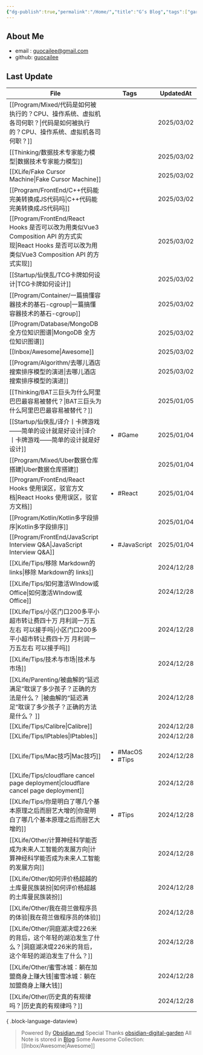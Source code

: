 ```yaml
---
{"dg-publish":true,"permalink":"/Home/","title":"G‘s Blog","tags":["gardenEntry"],"noteIcon":""}
---
```


## About Me
* email : [guocailee@gmail.com](mailto:guocailee@gmail.com)
* github: [guocailee](https://github.com/guocailee)


## Last Update

| File                                                                                                                     | Tags                                   | UpdatedAt  |
| ------------------------------------------------------------------------------------------------------------------------ | -------------------------------------- | ---------- |
| [[Program/Mixed/代码是如何被执行的？CPU、操作系统、虚拟机各司何职？\|代码是如何被执行的？CPU、操作系统、虚拟机各司何职？]]                                            | <ul></ul>                              | 2025/03/02 |
| [[Thinking/数据技术专家能力模型\|数据技术专家能力模型]]                                                                                   | <ul></ul>                              | 2025/03/02 |
| [[XLife/Fake Cursor Machine\|Fake Cursor Machine]]                                                                    | <ul></ul>                              | 2025/03/02 |
| [[Program/FrontEnd/C++代码能完美转换成JS代码吗\|C++代码能完美转换成JS代码吗]]                                                               | <ul></ul>                              | 2025/03/02 |
| [[Program/FrontEnd/React Hooks 是否可以改为用类似Vue3 Composition API 的方式实现\|React Hooks 是否可以改为用类似Vue3 Composition API 的方式实现]] | <ul></ul>                              | 2025/03/02 |
| [[Startup/仙侠乱/TCG卡牌如何设计\|TCG卡牌如何设计]]                                                                                  | <ul></ul>                              | 2025/03/02 |
| [[Program/Container/一篇搞懂容器技术的基石-cgroup\|一篇搞懂容器技术的基石-cgroup]]                                                          | <ul></ul>                              | 2025/03/02 |
| [[Program/Database/MongoDB 全方位知识图谱\|MongoDB 全方位知识图谱]]                                                                 | <ul></ul>                              | 2025/03/02 |
| [[Inbox/Awesome\|Awesome]]                                                                                            | <ul></ul>                              | 2025/03/02 |
| [[Program/Algorithm/去哪儿酒店搜索排序模型的演进\|去哪儿酒店搜索排序模型的演进]]                                                                  | <ul></ul>                              | 2025/03/02 |
| [[Thinking/BAT三巨头为什么阿里巴巴最容易被替代？\|BAT三巨头为什么阿里巴巴最容易被替代？]]                                                               | <ul></ul>                              | 2025/01/05 |
| [[Startup/仙侠乱/译介丨卡牌游戏——简单的设计就是好设计\|译介丨卡牌游戏——简单的设计就是好设计]]                                                              | <ul><li>#Game</li></ul>                | 2025/01/04 |
| [[Program/Mixed/Uber数据仓库搭建\|Uber数据仓库搭建]]                                                                              | <ul></ul>                              | 2025/01/04 |
| [[Program/FrontEnd/React Hooks 使用误区，驳官方文档\|React Hooks 使用误区，驳官方文档]]                                                   | <ul><li>#React</li></ul>               | 2025/01/04 |
| [[Program/Kotlin/Kotlin多字段排序\|Kotlin多字段排序]]                                                                           | <ul></ul>                              | 2025/01/04 |
| [[Program/FrontEnd/JavaScript Interview Q&A\|JavaScript Interview Q&A]]                                               | <ul><li>#JavaScript</li></ul>          | 2025/01/04 |
| [[XLife/Tips/移除 Markdown的 links\|移除 Markdown的 links]]                                                                 | <ul></ul>                              | 2024/12/28 |
| [[XLife/Tips/如何激活WIndow或Office\|如何激活WIndow或Office]]                                                                   | <ul></ul>                              | 2024/12/28 |
| [[XLife/Tips/小区门口200多平小超市转让费四十万 月利润一万五左右 可以接手吗\|小区门口200多平小超市转让费四十万 月利润一万五左右 可以接手吗]]                                   | <ul></ul>                              | 2024/12/28 |
| [[XLife/Tips/技术与市场\|技术与市场]]                                                                                           | <ul></ul>                              | 2024/12/28 |
| [[XLife/Parenting/被曲解的“延迟满足”耽误了多少孩子？正确的方法是什么？ \|被曲解的“延迟满足”耽误了多少孩子？正确的方法是什么？ ]]                                        | <ul></ul>                              | 2024/12/28 |
| [[XLife/Tips/Calibre\|Calibre]]                                                                                       | <ul></ul>                              | 2024/12/28 |
| [[XLife/Tips/IPtables\|IPtables]]                                                                                     | <ul></ul>                              | 2024/12/28 |
| [[XLife/Tips/Mac技巧\|Mac技巧]]                                                                                           | <ul><li>#MacOS</li><li>#Tips</li></ul> | 2024/12/28 |
| [[XLife/Tips/cloudflare cancel page deployment\|cloudflare cancel page deployment]]                                   | <ul></ul>                              | 2024/12/28 |
| [[XLife/Tips/你是明白了哪几个基本原理之后而厨艺大增的\|你是明白了哪几个基本原理之后而厨艺大增的]]                                                             | <ul><li>#Tips</li></ul>                | 2024/12/28 |
| [[XLife/Other/计算神经科学能否成为未来人工智能的发展方向\|计算神经科学能否成为未来人工智能的发展方向]]                                                          | <ul></ul>                              | 2024/12/28 |
| [[XLife/Other/如何评价杨超越的土库曼民族装扮\|如何评价杨超越的土库曼民族装扮]]                                                                      | <ul></ul>                              | 2024/12/28 |
| [[XLife/Other/我在荷兰做程序员的体验\|我在荷兰做程序员的体验]]                                                                              | <ul></ul>                              | 2024/12/28 |
| [[XLife/Other/洞庭湖决堤226米的背后，这个年轻的湖泊发生了什么？\|洞庭湖决堤226米的背后，这个年轻的湖泊发生了什么？]]                                                | <ul></ul>                              | 2024/12/28 |
| [[XLife/Other/蜜雪冰城：躺在加盟商身上赚大钱\|蜜雪冰城：躺在加盟商身上赚大钱]]                                                                      | <ul></ul>                              | 2024/12/28 |
| [[XLife/Other/历史真的有规律吗？\|历史真的有规律吗？]]                                                                                  | <ul></ul>                              | 2024/12/28 |

{ .block-language-dataview}


> Powered By [Obsidian.md](https://obsidian.md/) 
> Special Thanks [obsidian-digital-garden](https://github.com/oleeskild/obsidian-digital-garden)
 >All Note is stored in [Blog](https://github.com/guocailee/blog)
> Some Awesome Collection: [[Inbox/Awesome\|Awesome]]